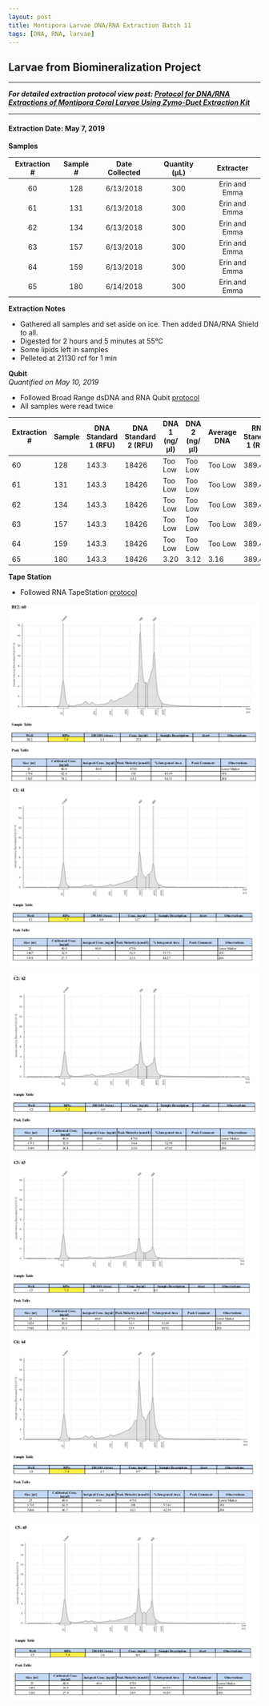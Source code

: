 ```yaml
---
layout: post
title: Montipora Larvae DNA/RNA Extraction Batch 11
tags: [DNA, RNA, larvae]
---
```


## Larvae from Biomineralization Project

--- 
***For detailed extraction protocol view post: [Protocol for DNA/RNA Extractions of Montipora Coral Larvae Using Zymo-Duet Extraction Kit](https://echille.github.io/E.-Chille-Open-Lab-Notebook/Protocol-for-DNA-RNA-Extractions-of-Montipora-Coral-Larvae-Using-Zymo-Duet-Extraction-Kit/)***

---


#### Extraction Date: May 7, 2019
**Samples**

|Extraction #|Sample #|Date Collected|Quantity (µL)|Extracter|
|:------------:|:-----:|:-------:|:------:|:------:|
|60|128|6/13/2018|300|Erin and Emma|
|61|131|6/13/2018|300|Erin and Emma|
|62|134|6/13/2018|300|Erin and Emma|
|63|157|6/13/2018|300|Erin and Emma|
|64|159|6/13/2018|300|Erin and Emma|
|65|180|6/14/2018|300|Erin and Emma|



**Extraction Notes**
- Gathered all samples and set aside on ice. Then added DNA/RNA Shield to all.
- Digested for 2 hours and 5 minutes at 55°C
- Some lipids left in samples
- Pelleted at 21130 rcf for 1 min

**Qubit**  
*Quantified on May 10, 2019*  
- Followed Broad Range dsDNA and RNA Qubit [protocol](https://meschedl.github.io/MESPutnam_Open_Lab_Notebook/Qubit-Protocol/)
- All samples were read twice 

|Extraction #|Sample|DNA Standard 1 (RFU)|DNA Standard 2 (RFU)|DNA 1 (ng/µl)|DNA 2 (ng/µl)|Average DNA| RNA Standard 1 (RFU)| RNA Standard 2 (RFU)| RNA 1 (ng/µl)|RNA 2 (ng/ul)|Average RNA|
|--------|------|----------|----------|-------------|-------------|-------------|-------------|----|----|----|----|
|60|128|143.3|18426|Too Low|Too Low|Too Low|389.4|11715|158|158|158|
|61|131|143.3|18426|Too Low|Too Low|Too Low|389.4|11715|131|132|131.5|
|62|134|143.3|18426|Too Low|Too Low|Too Low|389.4|11715|118|118|118|
|63|157|143.3|18426|Too Low|Too Low|Too Low|389.4|11715|75.6|76.6|76.1|
|64|159|143.3|18426|Too Low|Too Low|Too Low|389.4|11715|212|212|212|
|65|180|143.3|18426|3.20|3.12|3.16|389.4|11715|103|107|105|

**Tape Station**  
- Followed RNA TapeStation [protocol](https://meschedl.github.io/MESPutnam_Open_Lab_Notebook/RNA-TapeStation-Protocol/)

![TS-biomin-Ext-Batch-11-60.png](https://raw.githubusercontent.com/echille/E.-Chille-Open-Lab-Notebook/master/images/TS-biomin-Ext-Batch-11-60.png)  
![TS-biomin-Ext-Batch-11-61.png](https://raw.githubusercontent.com/echille/E.-Chille-Open-Lab-Notebook/master/images/TS-biomin-Ext-Batch-11-61.png)  
![TS-biomin-Ext-Batch-11-62.png](https://raw.githubusercontent.com/echille/E.-Chille-Open-Lab-Notebook/master/images/TS-biomin-Ext-Batch-11-62.png)  
![TS-biomin-Ext-Batch-11-63.png](https://raw.githubusercontent.com/echille/E.-Chille-Open-Lab-Notebook/master/images/TS-biomin-Ext-Batch-11-63.png)  
![TS-biomin-Ext-Batch-11-64.png](https://raw.githubusercontent.com/echille/E.-Chille-Open-Lab-Notebook/master/images/TS-biomin-Ext-Batch-11-64.png)  
![TS-biomin-Ext-Batch-11-65.png](https://raw.githubusercontent.com/echille/E.-Chille-Open-Lab-Notebook/master/images/TS-biomin-Ext-Batch-11-65.png)

